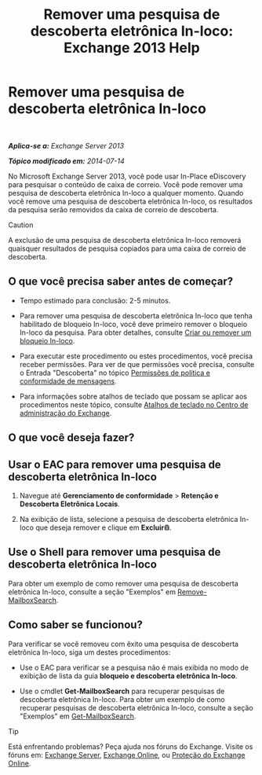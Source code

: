 ﻿---
title: 'Remover uma pesquisa de descoberta eletrônica In-loco: Exchange 2013 Help'
TOCTitle: Remover uma pesquisa de descoberta eletrônica In-loco
ms:assetid: 78461a78-1255-4a26-9d36-c6b8eb82a4f9
ms:mtpsurl: https://technet.microsoft.com/pt-br/library/Dd298078(v=EXCHG.150)
ms:contentKeyID: 50485960
ms.date: 05/22/2018
mtps_version: v=EXCHG.150
ms.translationtype: MT
---

# Remover uma pesquisa de descoberta eletrônica In-loco

 

_**Aplica-se a:** Exchange Server 2013_

_**Tópico modificado em:** 2014-07-14_

No Microsoft Exchange Server 2013, você pode usar In-Place eDiscovery para pesquisar o conteúdo de caixa de correio. Você pode remover uma pesquisa de descoberta eletrônica In-loco a qualquer momento. Quando você remove uma pesquisa de descoberta eletrônica In-loco, os resultados da pesquisa serão removidos da caixa de correio de descoberta.


> [!CAUTION]
> A exclusão de uma pesquisa de descoberta eletrônica In-loco removerá quaisquer resultados de pesquisa copiados para uma caixa de correio de descoberta.



## O que você precisa saber antes de começar?

  - Tempo estimado para conclusão: 2-5 minutos.

  - Para remover uma pesquisa de descoberta eletrônica In-loco que tenha habilitado de bloqueio In-loco, você deve primeiro remover o bloqueio In-loco da pesquisa. Para obter detalhes, consulte [Criar ou remover um bloqueio In-loco](create-or-remove-an-in-place-hold-exchange-2013-help.md).

  - Para executar este procedimento ou estes procedimentos, você precisa receber permissões. Para ver de que permissões você precisa, consulte o Entrada "Descoberta" no tópico [Permissões de política e conformidade de mensagens](messaging-policy-and-compliance-permissions-exchange-2013-help.md).

  - Para informações sobre atalhos de teclado que possam se aplicar aos procedimentos neste tópico, consulte [Atalhos de teclado no Centro de administração do Exchange](keyboard-shortcuts-in-the-exchange-admin-center-exchange-online-protection-help.md).

## O que você deseja fazer?

## Usar o EAC para remover uma pesquisa de descoberta eletrônica In-loco

1.  Navegue até **Gerenciamento de conformidade** \> **Retenção e Descoberta Eletrônica Locais**.

2.  Na exibição de lista, selecione a pesquisa de descoberta eletrônica In-loco que deseja remover e clique em **Excluir**![Excluir ícone](images/JJ673559.14f639f6-61e8-4418-bbfb-0db14de9d2f5(EXCHG.150).gif "Excluir ícone").

## Use o Shell para remover uma pesquisa de descoberta eletrônica In-loco

Para obter um exemplo de como remover uma pesquisa de descoberta eletrônica In-loco, consulte a seção "Exemplos" em [Remove-MailboxSearch](https://technet.microsoft.com/pt-br/library/dd298130\(v=exchg.150\)).

## Como saber se funcionou?

Para verificar se você removeu com êxito uma pesquisa de descoberta eletrônica In-loco, siga um destes procedimentos:

  - Use o EAC para verificar se a pesquisa não é mais exibida no modo de exibição de lista da guia **bloqueio e descoberta eletrônica In-loco**.

  - Use o cmdlet **Get-MailboxSearch** para recuperar pesquisas de descoberta eletrônica In-loco. Para obter um exemplo de como recuperar pesquisas de descoberta eletrônica In-loco, consulte a seção "Exemplos" em [Get-MailboxSearch](https://technet.microsoft.com/pt-br/library/dd351021\(v=exchg.150\)).


> [!TIP]
> Está enfrentando problemas? Peça ajuda nos fóruns do Exchange. Visite os fóruns em: <A href="https://go.microsoft.com/fwlink/p/?linkid=60612">Exchange Server</A>, <A href="https://go.microsoft.com/fwlink/p/?linkid=267542">Exchange Online</A>, ou <A href="https://go.microsoft.com/fwlink/p/?linkid=285351">Proteção do Exchange Online</A>.


